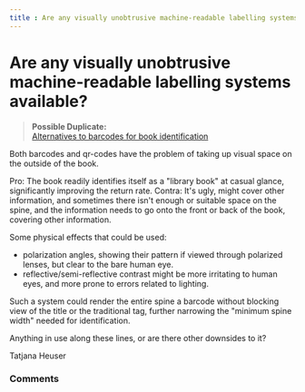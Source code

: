 ```yaml
---
title : Are any visually unobtrusive machine-readable labelling systems available?
---
```

Are any visually unobtrusive machine-readable labelling systems available?
=====================
> **Possible Duplicate:**\
>  [Alternatives to barcodes for book
> identification](http://libraries.stackexchange.com/questions/33/alternatives-to-barcodes-for-book-identification)

Both barcodes and qr-codes have the problem of taking up visual space on
the outside of the book.

Pro: The book readily identifies itself as a "library book" at casual
glance, significantly improving the return rate. Contra: It's ugly,
might cover other information, and sometimes there isn't enough or
suitable space on the spine, and the information needs to go onto the
front or back of the book, covering other information.

Some physical effects that could be used:

-   polarization angles, showing their pattern if viewed through
    polarized lenses, but clear to the bare human eye.
-   reflective/semi-reflective contrast might be more irritating to
    human eyes, and more prone to errors related to lighting.

Such a system could render the entire spine a barcode without blocking
view of the title or the traditional tag, further narrowing the "minimum
spine width" needed for identification.

Anything in use along these lines, or are there other downsides to it?

Tatjana Heuser

### Comments ###


